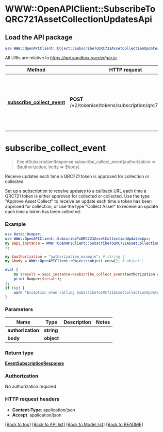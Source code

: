 # WWW::OpenAPIClient::SubscribeToQRC721AssetCollectionUpdatesApi

## Load the API package
```perl
use WWW::OpenAPIClient::Object::SubscribeToQRC721AssetCollectionUpdatesApi;
```

All URIs are relative to *https://api.sandbox.overledger.io*

Method | HTTP request | Description
------------- | ------------- | -------------
[**subscribe_collect_event**](SubscribeToQRC721AssetCollectionUpdatesApi.md#subscribe_collect_event) | **POST** /v2/tokenise/tokens/subscription/qrc721/collect | Receive updates each time a QRC721 token is approved for collection or collected


# **subscribe_collect_event**
> EventSubscriptionResponse subscribe_collect_event(authorization => $authorization, body => $body)

Receive updates each time a QRC721 token is approved for collection or collected

Set up a subscription to receive updates to a callback URL each time a QRC721 token is either approved for collected or collected. Use the type \"Approve Asset Collect\" to receive an update each time a token has been approved for collection, or use the type \"Collect Asset\" to receive an update each time a token has been collected.

### Example
```perl
use Data::Dumper;
use WWW::OpenAPIClient::SubscribeToQRC721AssetCollectionUpdatesApi;
my $api_instance = WWW::OpenAPIClient::SubscribeToQRC721AssetCollectionUpdatesApi->new(
);

my $authorization = "authorization_example"; # string | 
my $body = WWW::OpenAPIClient::Object::object->new(); # object | 

eval {
    my $result = $api_instance->subscribe_collect_event(authorization => $authorization, body => $body);
    print Dumper($result);
};
if ($@) {
    warn "Exception when calling SubscribeToQRC721AssetCollectionUpdatesApi->subscribe_collect_event: $@\n";
}
```

### Parameters

Name | Type | Description  | Notes
------------- | ------------- | ------------- | -------------
 **authorization** | **string**|  | 
 **body** | **object**|  | 

### Return type

[**EventSubscriptionResponse**](EventSubscriptionResponse.md)

### Authorization

No authorization required

### HTTP request headers

 - **Content-Type**: application/json
 - **Accept**: application/json

[[Back to top]](#) [[Back to API list]](../README.md#documentation-for-api-endpoints) [[Back to Model list]](../README.md#documentation-for-models) [[Back to README]](../README.md)

